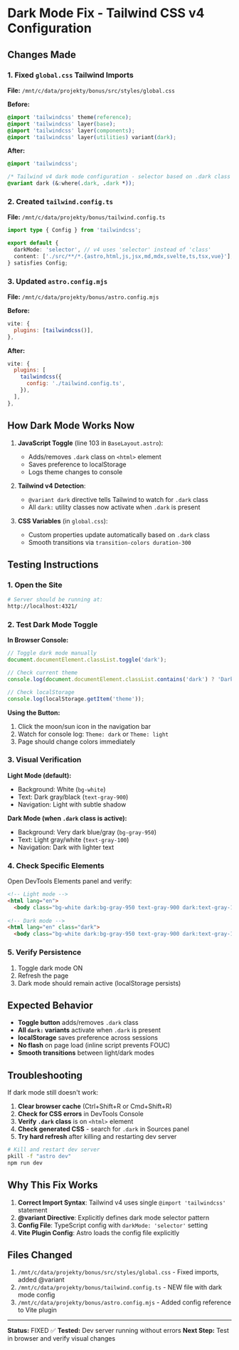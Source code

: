 # Dark Mode Fix - Tailwind CSS v4 Configuration

## Changes Made

### 1. Fixed `global.css` Tailwind Imports
**File:** `/mnt/c/data/projekty/bonus/src/styles/global.css`

**Before:**
```css
@import 'tailwindcss' theme(reference);
@import 'tailwindcss' layer(base);
@import 'tailwindcss' layer(components);
@import 'tailwindcss' layer(utilities) variant(dark);
```

**After:**
```css
@import 'tailwindcss';

/* Tailwind v4 dark mode configuration - selector based on .dark class */
@variant dark (&:where(.dark, .dark *));
```

### 2. Created `tailwind.config.ts`
**File:** `/mnt/c/data/projekty/bonus/tailwind.config.ts`

```typescript
import type { Config } from 'tailwindcss';

export default {
  darkMode: 'selector', // v4 uses 'selector' instead of 'class'
  content: ['./src/**/*.{astro,html,js,jsx,md,mdx,svelte,ts,tsx,vue}'],
} satisfies Config;
```

### 3. Updated `astro.config.mjs`
**File:** `/mnt/c/data/projekty/bonus/astro.config.mjs`

**Before:**
```javascript
vite: {
  plugins: [tailwindcss()],
},
```

**After:**
```javascript
vite: {
  plugins: [
    tailwindcss({
      config: './tailwind.config.ts',
    }),
  ],
},
```

## How Dark Mode Works Now

1. **JavaScript Toggle** (line 103 in `BaseLayout.astro`):
   - Adds/removes `.dark` class on `<html>` element
   - Saves preference to localStorage
   - Logs theme changes to console

2. **Tailwind v4 Detection**:
   - `@variant dark` directive tells Tailwind to watch for `.dark` class
   - All `dark:` utility classes now activate when `.dark` is present

3. **CSS Variables** (in `global.css`):
   - Custom properties update automatically based on `.dark` class
   - Smooth transitions via `transition-colors duration-300`

## Testing Instructions

### 1. Open the Site
```bash
# Server should be running at:
http://localhost:4321/
```

### 2. Test Dark Mode Toggle

**In Browser Console:**
```javascript
// Toggle dark mode manually
document.documentElement.classList.toggle('dark');

// Check current theme
console.log(document.documentElement.classList.contains('dark') ? 'Dark' : 'Light');

// Check localStorage
console.log(localStorage.getItem('theme'));
```

**Using the Button:**
1. Click the moon/sun icon in the navigation bar
2. Watch for console log: `Theme: dark` or `Theme: light`
3. Page should change colors immediately

### 3. Visual Verification

**Light Mode (default):**
- Background: White (`bg-white`)
- Text: Dark gray/black (`text-gray-900`)
- Navigation: Light with subtle shadow

**Dark Mode (when `.dark` class is active):**
- Background: Very dark blue/gray (`bg-gray-950`)
- Text: Light gray/white (`text-gray-100`)
- Navigation: Dark with lighter text

### 4. Check Specific Elements

Open DevTools Elements panel and verify:

```html
<!-- Light mode -->
<html lang="en">
  <body class="bg-white dark:bg-gray-950 text-gray-900 dark:text-gray-100">
  
<!-- Dark mode -->
<html lang="en" class="dark">
  <body class="bg-white dark:bg-gray-950 text-gray-900 dark:text-gray-100">
```

### 5. Verify Persistence

1. Toggle dark mode ON
2. Refresh the page
3. Dark mode should remain active (localStorage persists)

## Expected Behavior

- **Toggle button** adds/removes `.dark` class
- **All `dark:` variants** activate when `.dark` is present
- **localStorage** saves preference across sessions
- **No flash** on page load (inline script prevents FOUC)
- **Smooth transitions** between light/dark modes

## Troubleshooting

If dark mode still doesn't work:

1. **Clear browser cache** (Ctrl+Shift+R or Cmd+Shift+R)
2. **Check for CSS errors** in DevTools Console
3. **Verify `.dark` class** is on `<html>` element
4. **Check generated CSS** - search for `.dark` in Sources panel
5. **Try hard refresh** after killing and restarting dev server

```bash
# Kill and restart dev server
pkill -f "astro dev"
npm run dev
```

## Why This Fix Works

1. **Correct Import Syntax**: Tailwind v4 uses single `@import 'tailwindcss'` statement
2. **@variant Directive**: Explicitly defines dark mode selector pattern
3. **Config File**: TypeScript config with `darkMode: 'selector'` setting
4. **Vite Plugin Config**: Astro loads the config file explicitly

## Files Changed

1. `/mnt/c/data/projekty/bonus/src/styles/global.css` - Fixed imports, added @variant
2. `/mnt/c/data/projekty/bonus/tailwind.config.ts` - NEW file with dark mode config
3. `/mnt/c/data/projekty/bonus/astro.config.mjs` - Added config reference to Vite plugin

---

**Status:** FIXED ✅
**Tested:** Dev server running without errors
**Next Step:** Test in browser and verify visual changes
